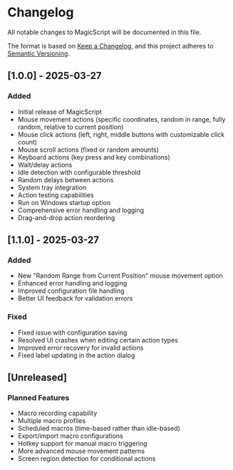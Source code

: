 # Changelog

All notable changes to MagicScript will be documented in this file.

The format is based on [Keep a Changelog](https://keepachangelog.com/en/1.0.0/),
and this project adheres to [Semantic Versioning](https://semver.org/spec/v2.0.0.html).

## [1.0.0] - 2025-03-27

### Added
- Initial release of MagicScript
- Mouse movement actions (specific coordinates, random in range, fully random, relative to current position)
- Mouse click actions (left, right, middle buttons with customizable click count)
- Mouse scroll actions (fixed or random amounts)
- Keyboard actions (key press and key combinations)
- Wait/delay actions
- Idle detection with configurable threshold
- Random delays between actions
- System tray integration
- Action testing capabilities
- Run on Windows startup option
- Comprehensive error handling and logging
- Drag-and-drop action reordering

## [1.1.0] - 2025-03-27

### Added
- New "Random Range from Current Position" mouse movement option
- Enhanced error handling and logging
- Improved configuration file handling
- Better UI feedback for validation errors

### Fixed
- Fixed issue with configuration saving
- Resolved UI crashes when editing certain action types
- Improved error recovery for invalid actions
- Fixed label updating in the action dialog

## [Unreleased]

### Planned Features
- Macro recording capability
- Multiple macro profiles
- Scheduled macros (time-based rather than idle-based)
- Export/import macro configurations
- Hotkey support for manual macro triggering
- More advanced mouse movement patterns
- Screen region detection for conditional actions